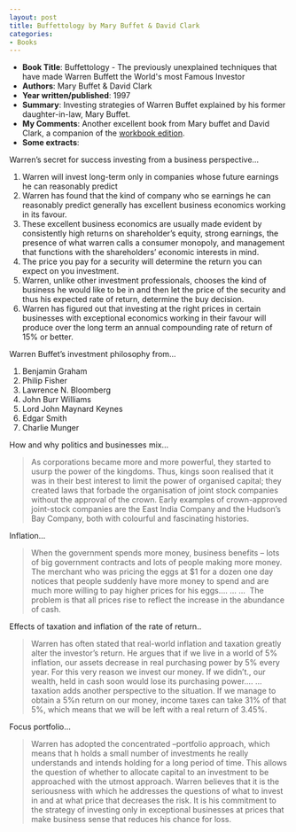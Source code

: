 ```yaml
---
layout: post
title: Buffettology by Mary Buffet & David Clark
categories:
- Books
---
```


- **Book Title**: Buffettology - The previously unexplained techniques that have made Warren Buffett the World's most Famous Investor
- **Authors**: Mary Buffet & David Clark
- **Year written/published**: 1997
- **Summary**: Investing strategies of Warren Buffet explained by his former daughter-in-law, Mary Buffet.
- **My Comments**: Another excellent book from Mary buffet and David Clark, a companion of the [workbook edition](http://share.sweska.net/2007/08/23/buffetology-workbook-by-mary-buffet-and-david-clark/).
- **Some extracts**:

Warren’s secret for success investing from a business perspective…

1. Warren will invest long-term only in companies whose future earnings he can reasonably predict
2. Warren has found that the kind of company who se earnings he can reasonably predict generally has excellent business economics working in its favour.
3. These excellent business economics are usually made evident by consistently high returns on shareholder’s equity, strong earnings, the presence of what warren calls a consumer monopoly, and management that functions with the shareholders’ economic interests in mind.
4. The price you pay for a security will determine the return you can expect on you investment.
5. Warren, unlike other investment professionals, chooses the kind of business he would like to be in and then let the price of the security and thus his expected rate of return, determine the buy decision.
6. Warren has figured out that investing at the right prices in certain businesses with exceptional economics working in their favour will produce over the long term an annual compounding rate of return of 15% or better.

Warren Buffet’s investment philosophy from…

1. Benjamin Graham
2. Philip Fisher
3. Lawrence N. Bloomberg
4. John Burr Williams
5. Lord John Maynard Keynes
6. Edgar Smith
7. Charlie Munger

How and why politics and businesses mix…

> As corporations became more and more powerful, they started to usurp the power of the kingdoms. Thus, kings soon realised that it was in their best interest to limit the power of organised capital; they created laws that forbade the organisation of joint stock companies without the approval of the crown. Early examples of crown-approved joint-stock companies are the East India Company and the Hudson’s Bay Company, both with colourful and fascinating histories.

Inflation…

> When the government spends more money, business benefits – lots of big government contracts and lots of people making more money. The merchant who was pricing the eggs at $1 for a dozen one day notices that people suddenly have more money to spend and are much more willing to pay higher prices for his eggs…. … …  The problem is that all prices rise to reflect the increase in the abundance of cash.

Effects of taxation and inflation of the rate of return..

> Warren has often stated that real-world inflation and taxation greatly alter the investor’s return. He argues that if we live in a world of 5% inflation, our assets decrease in real purchasing power by 5% every year. For this very reason we invest our money. If we didn’t., our wealth, held in cash soon would lose its purchasing power…. … taxation adds another perspective to the situation. If we manage to obtain a 5%n return on our money, income taxes can take 31% of that 5%, which means that we will be left with a real return of 3.45%.

Focus portfolio…

> Warren has adopted the concentrated –portfolio approach, which means that h holds a small number of investments he really understands and intends holding for a long period of time. This allows the question of whether to allocate capital to an investment to be approached with the utmost approach. Warren believes that it is the seriousness with which he addresses the questions of what to invest in and at what price that decreases the risk. It is his commitment to the strategy of investing only in exceptional businesses at prices that make business sense that reduces his chance for loss.
